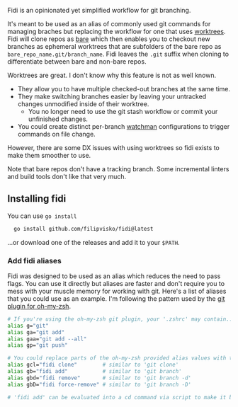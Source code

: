 Fidi is an opinionated yet simplified workflow for git branching.

It's meant to be used as an alias of commonly used git commands for managing braches but replacing the workflow for one that uses [worktrees](https://git-scm.com/docs/git-worktree).
Fidi will clone repos as [bare](https://git-scm.com/docs/git-clone#Documentation/git-clone.txt---bare) which then enables you to checkout new branches as ephemeral worktrees that are subfolders of the bare repo as `bare_repo_name.git/branch_name`.
Fidi leaves the `.git` suffix when cloning to differentiate between bare and non-bare repos.

Worktrees are great. I don't know why this feature is not as well known.
- They allow you to have multiple checked-out branches at the same time.
- They make switching branches easier by leaving your untracked changes unmodified inside of their worktree.
  - You no longer need to use the git stash workflow or commit your unfinished changes.
- You could create distinct per-branch [watchman](https://facebook.github.io/watchman/) configurations to trigger commands on file change.

However, there are some DX issues with using worktrees so fidi exists to make them smoother to use.

Note that bare repos don't have a tracking branch. Some incremental linters and build tools don't like that very much.

## Installing fidi

You can use `go install`

```bash
  go install github.com/filipvisko/fidi@latest
```

...or download one of the releases and add it to your `$PATH`.

### Add fidi aliases

Fidi was designed to be used as an alias which reduces the need to pass flags.
You can use it directly but aliases are faster and don't require you to mess with your muscle memory for working with git.
Here's a list of aliases that you could use as an example. I'm following the pattern used by the [git plugin for oh-my-zsh](https://github.com/ohmyzsh/ohmyzsh/tree/master/plugins/git).

```bash
# If you're using the oh-my-zsh git plugin, your '.zshrc' may contain...
alias g="git"
alias ga="git add"
alias gaa="git add --all"
alias gp="git push"

# You could replace parts of the oh-my-zsh provided alias values with the following...
alias gcl="fidi clone"        # similar to 'git clone'
alias gb="fidi add"           # similar to 'git branch'
alias gbd="fidi remove"       # similar to 'git branch -d'
alias gbD="fidi force-remove" # similar to 'git branch -D'

# 'fidi add' can be evaluated into a cd command via script to make it behave similar to 'git checkout -b'
```
